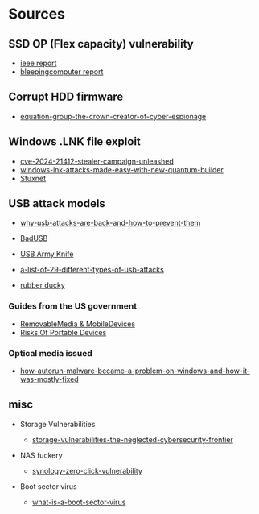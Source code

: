 # Sources

## SSD OP (Flex capacity) vulnerability

- [ieee report](https://ieeexplore.ieee.org/abstract/document/9656110)
- [bleepingcomputer report](https://www.bleepingcomputer.com/news/security/firmware-attack-can-drop-persistent-malware-in-hidden-ssd-area/)

## Corrupt HDD firmware

- [equation-group-the-crown-creator-of-cyber-espionage](https://www.kaspersky.com/about/press-releases/equation-group-the-crown-creator-of-cyber-espionage)

## Windows .LNK file exploit

- [cve-2024-21412-stealer-campaign-unleashed](https://www.fortinet.com/blog/threat-research/exploiting-cve-2024-21412-stealer-campaign-unleashed)
- [windows-lnk-attacks-made-easy-with-new-quantum-builder](https://www.bleepingcomputer.com/news/security/malicious-windows-lnk-attacks-made-easy-with-new-quantum-builder/)
- [Stuxnet](https://web-assets.esetstatic.com/wls/2017/12/Stuxnet_Under_the_Microscope-2.pdf#%5B%7B%22num%22%3A45%2C%22gen%22%3A0%7D%2C%7B%22name%22%3A%22XYZ%22%7D%2C82%2C645%2C0%5D)


## USB attack models

- [why-usb-attacks-are-back-and-how-to-prevent-them](https://www.coro.net/blog/why-usb-attacks-are-back-and-how-to-prevent-them)
- [BadUSB](https://hackmag.com/security/very-bad-usb/)
- [USB Army Knife](https://github.com/i-am-shodan/USBArmyKnife)
- [a-list-of-29-different-types-of-usb-attacks](https://www.bleepingcomputer.com/news/security/heres-a-list-of-29-different-types-of-usb-attacks/)

- [rubber ducky](https://docs.hak5.org/hak5-usb-rubber-ducky/attack-modes-constants-and-variables/attack-modes)

### Guides from the US government

- [RemovableMedia & MobileDevices](https://dl.dod.cyber.mil/wp-content/uploads/trn/online/disa_cac_2022_final_web/pdf/DISA_CAC2022_RemovableMedia_MobileDevices.pdf)
- [Risks Of Portable Devices](https://www.cisa.gov/sites/default/files/publications/RisksOfPortableDevices.pdf)

### Optical media issued

- [how-autorun-malware-became-a-problem-on-windows-and-how-it-was-mostly-fixed](https://www.howtogeek.com/203522/how-autorun-malware-became-a-problem-on-windows-and-how-it-was-mostly-fixed/)

## misc

- Storage Vulnerabilities
  - [storage-vulnerabilities-the-neglected-cybersecurity-frontier](https://www.cioinsight.com/security/storage-vulnerabilities-the-neglected-cybersecurity-frontier/)

- NAS fuckery
  - [synology-zero-click-vulnerability](https://www.wired.com/story/synology-zero-click-vulnerability/)

- Boot sector virus
  - [what-is-a-boot-sector-virus](https://www.geeksforgeeks.org/what-is-a-boot-sector-virus/)
